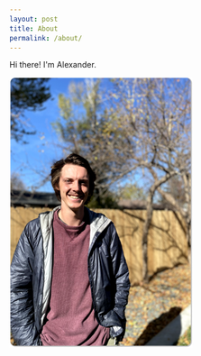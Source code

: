 ```yaml
---
layout: post
title: About
permalink: /about/
---
```


Hi there! I'm Alexander.

![Profile Picture](images/profile_pic.png)


